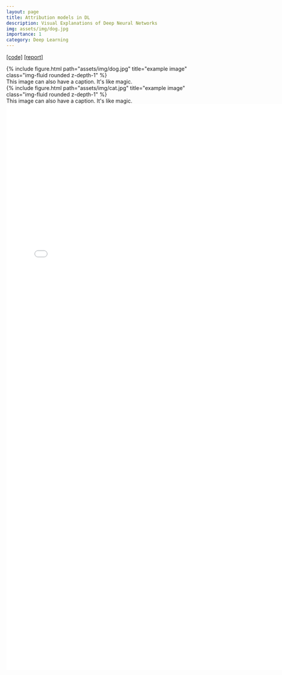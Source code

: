 ```yaml
---
layout: page
title: Attribution models in DL 
description: Visual Explanations of Deep Neural Networks 
img: assets/img/dog.jpg
importance: 1
category: Deep Learning 
---
```



[[code]](https://github.com/prateekgargX/Visualizing-Neural-Networks)  [[report]](/assets/pdf/vnns.pdf)

<div class="row">
    <div class="col-sm mt-3 mt-md-0">
        {% include figure.html path="assets/img/dog.jpg" title="example image" class="img-fluid rounded z-depth-1" %}
    </div>
</div>
<div class="caption">
    This image can also have a caption. It's like magic.
</div>


<div class="row">
    <div class="col-sm mt-3 mt-md-0">
        {% include figure.html path="assets/img/cat.jpg" title="example image" class="img-fluid rounded z-depth-1" %}
    </div>
</div>
<div class="caption">
    This image can also have a caption. It's like magic.
</div>

<embed src="/assets/pdf/vnns.pdf" type="application/pdf" width="750" height="1500">